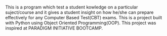 This is a program which test a student kowledge on a particular suject/course and it gives a student insight on how he/she can prepare effectively for any Computer Based Test(CBT) exams. 
This is a project built with Python using Object Oriented Programming(OOP). 
This project was inspired at PARADIGM INITIATIVE BOOTCAMP.

